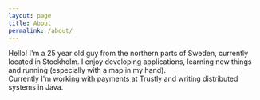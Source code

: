 ```yaml
---
layout: page
title: About
permalink: /about/
---
```


Hello! I'm a 25 year old guy from the northern parts of Sweden, currently located in Stockholm.
I enjoy developing applications, learning new things and running (especially with a map in my hand).   
Currently I'm working with payments at Trustly and writing distributed systems in Java.

